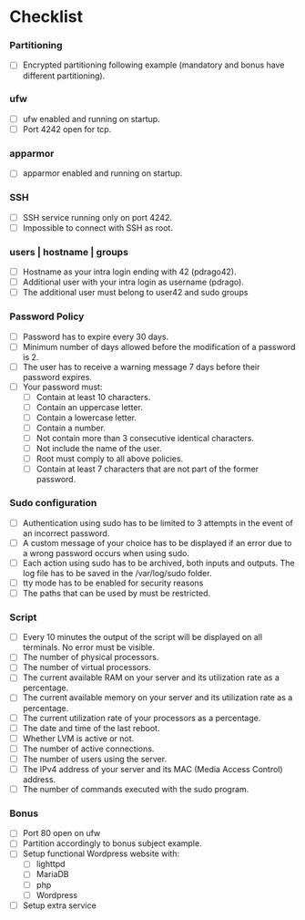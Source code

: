 # Checklist

### Partitioning
- [ ] Encrypted partitioning following example (mandatory and bonus have different partitioning).

### ufw
- [ ] ufw enabled and running on startup.
- [ ] Port 4242 open for tcp.

### apparmor
- [ ] apparmor enabled and running on startup.

### SSH
- [ ] SSH service running only on port 4242. 
- [ ] Impossible to connect with SSH as root.

### users | hostname | groups
- [ ] Hostname as your intra login ending with 42 (pdrago42).
- [ ] Additional user with your intra login as username (pdrago).
- [ ] The additional user must belong to user42 and sudo groups

### Password Policy
- [ ] Password has to expire every 30 days.
- [ ] Minimum number of days allowed before the modification of a password is 2.
- [ ] The user has to receive a warning message 7 days before their password expires.
- [ ] Your password must:
    - [ ] Contain at least 10 characters.
    - [ ] Contain an uppercase letter.
    - [ ] Contain a lowercase letter.
    - [ ] Contain a number.
    - [ ] Not contain more than 3 consecutive identical characters.
    - [ ] Not include the name of the user.
    - [ ] Root must comply to all above policies.
    - [ ] Contain at least 7 characters that are not part of the former password.

### Sudo configuration
- [ ] Authentication using sudo has to be limited to 3 attempts in the event of an incorrect password.
- [ ] A custom message of your choice has to be displayed if an error due to a wrong password occurs when using sudo.
- [ ] Each action using sudo has to be archived, both inputs and outputs. The log file has to be saved in the /var/log/sudo folder.
- [ ] tty mode has to be enabled for security reasons
- [ ] The paths that can be used by must be restricted.

### Script
- [ ] Every 10 minutes the output of the script will be displayed on all terminals. No error must be visible.
- [ ] The number of physical processors.
- [ ] The number of virtual processors.
- [ ] The current available RAM on your server and its utilization rate as a percentage.
- [ ] The current available memory on your server and its utilization rate as a percentage.
- [ ] The current utilization rate of your processors as a percentage.
- [ ] The date and time of the last reboot.
- [ ] Whether LVM is active or not.
- [ ] The number of active connections.
- [ ] The number of users using the server.
- [ ] The IPv4 address of your server and its MAC (Media Access Control) address.
- [ ] The number of commands executed with the sudo program.

### Bonus
- [ ] Port 80 open on ufw
- [ ] Partition accordingly to bonus subject example.
- [ ] Setup functional Wordpress website with:
    - [ ] lighttpd
    - [ ] MariaDB
    - [ ] php
    - [ ] Wordpress
- [ ] Setup extra service
